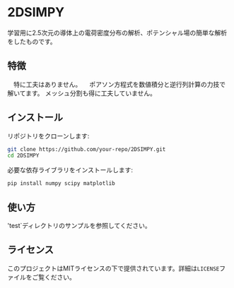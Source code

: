 # 2DSIMPY

学習用に2.5次元の導体上の電荷密度分布の解析、ポテンシャル場の簡単な解析をしたものです。

## 特徴

　特に工夫はありません。
　ポアソン方程式を数値積分と逆行列計算の力技で解いてます。
  メッシュ分割も得に工夫していません。
　
## インストール

リポジトリをクローンします:
```bash
git clone https://github.com/your-repo/2DSIMPY.git
cd 2DSIMPY
```

必要な依存ライブラリをインストールします:
```bash
pip install numpy scipy matplotlib
```

## 使い方

 'test`ディレクトリのサンプルを参照してください。

## ライセンス

このプロジェクトはMITライセンスの下で提供されています。詳細は`LICENSE`ファイルをご覧ください。



